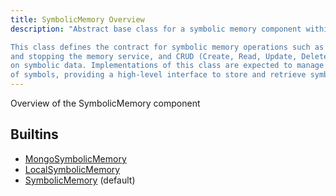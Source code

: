 ```yaml
---
title: SymbolicMemory Overview
description: "Abstract base class for a symbolic memory component within an agent.

This class defines the contract for symbolic memory operations such as starting
and stopping the memory service, and CRUD (Create, Read, Update, Delete) operations
on symbolic data. Implementations of this class are expected to manage collections
of symbols, providing a high-level interface to store and retrieve symbolic information."
---
```

Overview of the SymbolicMemory component
## Builtins
* [MongoSymbolicMemory](/docs/components/mongosymbolicmemory/mongosymbolicmemory/)
* [LocalSymbolicMemory](/docs/components/localsymbolicmemory/localsymbolicmemory/)
* [SymbolicMemory](/docs/components/symbolicmemory/symbolicmemory/) (default)
